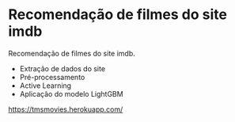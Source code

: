 # Recomendação de filmes do site imdb

Recomendação de filmes do site imdb.
<ul>
  <li>Extração de dados do site</li> 
  <li>Pré-processamento</li>
  <li>Active Learning</li>
  <li>Aplicação do modelo LightGBM</li>  
</ul>


https://tmsmovies.herokuapp.com/
